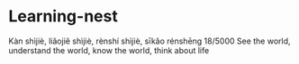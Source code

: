 # Learning-nest
 Kàn shìjiè, liǎojiě shìjiè, rènshí shìjiè, sīkǎo rénshēng 18/5000 See the world, understand the world, know the world, think about life
